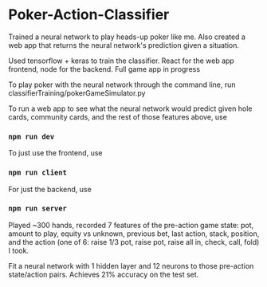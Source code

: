 # Poker-Action-Classifier
Trained a neural network to play heads-up poker like me. Also created a web app that returns the neural network's prediction given a situation.

Used tensorflow + keras to train the classifier. React for the web app frontend, node for the backend. Full game app in progress 

To play poker with the neural network through the command line, run classifierTraining/pokerGameSimulator.py 

To run a web app to see what the neural network would predict given hole cards, community cards, and the rest of those features above, use
### `npm run dev`

To just use the frontend, use
### `npm run client`

For just the backend, use
### `npm run server`

Played ~300 hands, recorded 7 features of the pre-action game state: pot, amount to play, equity vs unknown, previous bet, last action, stack, position, and the action (one of 6: raise 1/3 pot, raise pot, raise all in, check, call, fold) I took.

Fit a neural network with 1 hidden layer and 12 neurons to those pre-action state/action pairs. Achieves 21% accuracy on the test set. 
